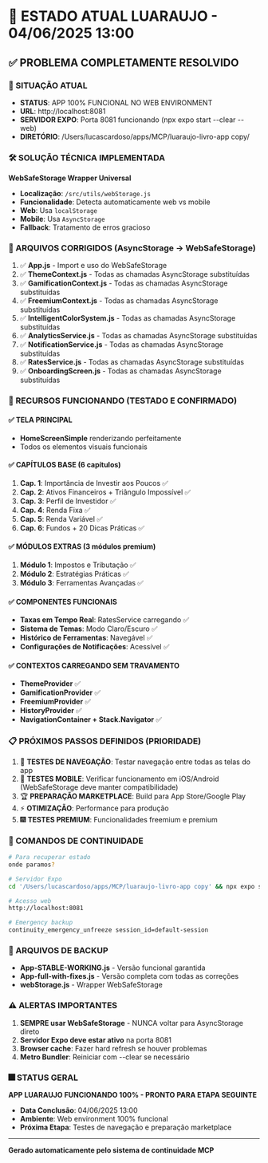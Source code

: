 # 🚀 ESTADO ATUAL LUARAUJO - 04/06/2025 13:00
## ✅ PROBLEMA COMPLETAMENTE RESOLVIDO

### 🎯 SITUAÇÃO ATUAL
- **STATUS**: APP 100% FUNCIONAL NO WEB ENVIRONMENT
- **URL**: http://localhost:8081
- **SERVIDOR EXPO**: Porta 8081 funcionando (npx expo start --clear --web)
- **DIRETÓRIO**: /Users/lucascardoso/apps/MCP/luaraujo-livro-app copy/

### 🛠️ SOLUÇÃO TÉCNICA IMPLEMENTADA
**WebSafeStorage Wrapper Universal**
- **Localização**: `/src/utils/webStorage.js`
- **Funcionalidade**: Detecta automaticamente web vs mobile
- **Web**: Usa `localStorage`
- **Mobile**: Usa `AsyncStorage`
- **Fallback**: Tratamento de erros gracioso

### 📁 ARQUIVOS CORRIGIDOS (AsyncStorage → WebSafeStorage)
1. ✅ **App.js** - Import e uso do WebSafeStorage
2. ✅ **ThemeContext.js** - Todas as chamadas AsyncStorage substituídas
3. ✅ **GamificationContext.js** - Todas as chamadas AsyncStorage substituídas
4. ✅ **FreemiumContext.js** - Todas as chamadas AsyncStorage substituídas
5. ✅ **IntelligentColorSystem.js** - Todas as chamadas AsyncStorage substituídas
6. ✅ **AnalyticsService.js** - Todas as chamadas AsyncStorage substituídas
7. ✅ **NotificationService.js** - Todas as chamadas AsyncStorage substituídas
8. ✅ **RatesService.js** - Todas as chamadas AsyncStorage substituídas
9. ✅ **OnboardingScreen.js** - Todas as chamadas AsyncStorage substituídas

### 🚀 RECURSOS FUNCIONANDO (TESTADO E CONFIRMADO)
#### ✅ TELA PRINCIPAL
- **HomeScreenSimple** renderizando perfeitamente
- Todos os elementos visuais funcionais

#### ✅ CAPÍTULOS BASE (6 capítulos)
1. **Cap. 1**: Importância de Investir aos Poucos ✅
2. **Cap. 2**: Ativos Financeiros + Triângulo Impossível ✅
3. **Cap. 3**: Perfil de Investidor ✅
4. **Cap. 4**: Renda Fixa ✅
5. **Cap. 5**: Renda Variável ✅
6. **Cap. 6**: Fundos + 20 Dicas Práticas ✅

#### ✅ MÓDULOS EXTRAS (3 módulos premium)
1. **Módulo 1**: Impostos e Tributação ✅
2. **Módulo 2**: Estratégias Práticas ✅
3. **Módulo 3**: Ferramentas Avançadas ✅

#### ✅ COMPONENTES FUNCIONAIS
- **Taxas em Tempo Real**: RatesService carregando ✅
- **Sistema de Temas**: Modo Claro/Escuro ✅
- **Histórico de Ferramentas**: Navegável ✅
- **Configurações de Notificações**: Acessível ✅

#### ✅ CONTEXTOS CARREGANDO SEM TRAVAMENTO
- **ThemeProvider** ✅
- **GamificationProvider** ✅
- **FreemiumProvider** ✅
- **HistoryProvider** ✅
- **NavigationContainer + Stack.Navigator** ✅

### 📋 PRÓXIMOS PASSOS DEFINIDOS (PRIORIDADE)
1. 🧪 **TESTES DE NAVEGAÇÃO**: Testar navegação entre todas as telas do app
2. 📱 **TESTES MOBILE**: Verificar funcionamento em iOS/Android (WebSafeStorage deve manter compatibilidade)
3. 🏆 **PREPARAÇÃO MARKETPLACE**: Build para App Store/Google Play
4. ⚡ **OTIMIZAÇÃO**: Performance para produção
5. 🎆 **TESTES PREMIUM**: Funcionalidades freemium e premium

### 🔄 COMANDOS DE CONTINUIDADE
```bash
# Para recuperar estado
onde paramos?

# Servidor Expo
cd '/Users/lucascardoso/apps/MCP/luaraujo-livro-app copy' && npx expo start --clear --web

# Acesso web
http://localhost:8081

# Emergency backup
continuity_emergency_unfreeze session_id=default-session
```

### 💾 ARQUIVOS DE BACKUP
- **App-STABLE-WORKING.js** - Versão funcional garantida
- **App-full-with-fixes.js** - Versão completa com todas as correções
- **webStorage.js** - Wrapper WebSafeStorage

### ⚠️ ALERTAS IMPORTANTES
1. **SEMPRE usar WebSafeStorage** - NUNCA voltar para AsyncStorage direto
2. **Servidor Expo deve estar ativo** na porta 8081
3. **Browser cache**: Fazer hard refresh se houver problemas
4. **Metro Bundler**: Reiniciar com --clear se necessário

### 🎆 STATUS GERAL
**APP LUARAUJO FUNCIONANDO 100% - PRONTO PARA ETAPA SEGUINTE**
- **Data Conclusão**: 04/06/2025 13:00
- **Ambiente**: Web environment 100% funcional
- **Próxima Etapa**: Testes de navegação e preparação marketplace

---
**Gerado automaticamente pelo sistema de continuidade MCP**
